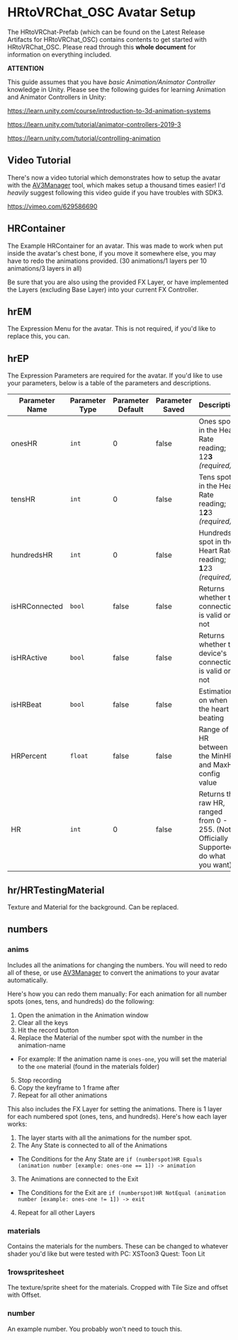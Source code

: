 # HRtoVRChat_OSC Avatar Setup

The HRtoVRChat-Prefab (which can be found on the Latest Release Artifacts for HRtoVRChat_OSC) contains contents to get started with HRtoVRChat_OSC. Please read through this **whole document** for information on everything included.

**ATTENTION**

This guide assumes that you have *basic Animation/Animator Controller* knowledge in Unity. Please see the following guides for learning Animation and Animator Controllers in Unity:

https://learn.unity.com/course/introduction-to-3d-animation-systems

https://learn.unity.com/tutorial/animator-controllers-2019-3

https://learn.unity.com/tutorial/controlling-animation

## Video Tutorial

There's now a video tutorial which demonstrates how to setup the avatar with the [AV3Manager](https://github.com/VRLabs/Avatars-3.0-Manager) tool, which makes setup a thousand times easier! I'd *heavily* suggest following this video guide if you have troubles with SDK3.

https://vimeo.com/629586690

## HRContainer

The Example HRContainer for an avatar. This was made to work when put inside the avatar's chest bone, if you move it somewhere else, you may have to redo the animations provided. (30 animations/1 layers per 10 animations/3 layers in all)

Be sure that you are also using the provided FX Layer, or have implemented the Layers (excluding Base Layer) into your current FX Controller.

## hrEM

The Expression Menu for the avatar. This is not required, if you'd like to replace this, you can.

## hrEP

The Expression Parameters are required for the avatar. If you'd like to use your parameters, below is a table of the parameters and descriptions.

| Parameter Name | Parameter Type | Parameter Default | Parameter Saved | Description                                                                           |
|----------------|----------------|-------------------|-----------------|---------------------------------------------------------------------------------------|
| onesHR         | `int`          | 0                 | false           | Ones spot in the Heart Rate reading; 12**3** *(required)*                             |
| tensHR         | `int`          | 0                 | false           | Tens spot in the Heart Rate reading; 1**2**3 *(required)*                             |
| hundredsHR     | `int`          | 0                 | false           | Hundreds spot in the Heart Rate reading; **1**23 *(required)*                         |
| isHRConnected  | `bool`         | false             | false           | Returns whether the connection is valid or not                                        |
| isHRActive     | `bool`         | false             | false           | Returns whether the device's connection is valid or not                               |
| isHRBeat       | `bool`         | false             | false           | Estimation on when the heart is beating                                               |
| HRPercent      | `float`        | false             | false           | Range of HR between the MinHR and MaxHR config value                                  |
| HR             | `int`          | 0                 | false           | Returns the raw HR, ranged from 0 - 255. (Not Officially Supported; do what you want) |

## hr/HRTestingMaterial

Texture and Material for the background. Can be replaced.

## numbers

### anims

Includes all the animations for changing the numbers. You will need to redo all of these, or use [AV3Manager](https://github.com/VRLabs/VRChat-Avatars-3.0) to convert the animations to your avatar automatically.

Here's how you can redo them manually:
For each animation for all number spots (ones, tens, and hundreds) do the following:
1) Open the animation in the Animation window
2) Clear all the keys
3) Hit the record button
4) Replace the Material of the number spot with the number in the animation-name
  + For example: If the animation name is `ones-one`, you will set the material to the `one` material (found in the materials folder)
5) Stop recording
6) Copy the keyframe to 1 frame after
7) Repeat for all other animations

This also includes the FX Layer for setting the animations. There is 1 layer for each numbered spot (ones, tens, and hundreds). Here's how each layer works:

1) The layer starts with all the animations for the number spot.
2) The Any State is connected to all of the Animations
  + The Conditions for the Any State are `if (numberspot)HR Equals (animation number [example: ones-one == 1]) -> animation`
3) The Animations are connected to the Exit
  + The Conditions for the Exit are `if (numberspot)HR NotEqual (animation number [example: ones-one != 1]) -> exit`
4) Repeat for all other Layers

### materials

Contains the materials for the numbers. These can be changed to whatever shader you'd like but were tested with
PC: XSToon3
Quest: Toon Lit

### 1rowspritesheet

The texture/sprite sheet for the materials. Cropped with Tile Size and offset with Offset.

### number

An example number. You probably won't need to touch this.
